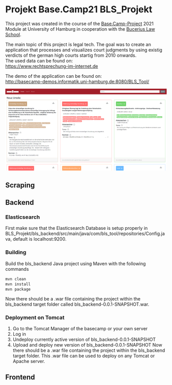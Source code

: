 # Projekt Base.Camp21 BLS_Projekt

This project was created in the course of the [Base.Camp-Project](https://www.inf.uni-hamburg.de/inst/basecamp/projects/ba-projekt.html) 2021 Module at University of Hamburg in cooperation with the [Bucerius Law School](https://www.law-school.de/).

The main topic of this project is legal tech. The goal was to create an application that processes and visualizes court judgments by using existig verdicts of the german high courts startig from 2010 onwards.  
The used data can be found on:  
https://www.rechtsprechung-im-internet.de

The demo of the application can be found on:  
http://basecamp-demos.informatik.uni-hamburg.de:8080/BLS_Tool/

![GitHub Logo](listenansicht.png)

## Scraping

## Backend
### Elasticsearch
First make sure that the Elasticsearch Database is setup properly in BLS_Projekt/bls_backend/src/main/java/com/bls_tool/repositories/Config.java, default is localhost:9200.

### Building
Build the bls_backend Java project using Maven with the following commands
```
mvn clean
mvn install
mvn package
```

Now there should be a .war file containing the project within the bls_backend target folder called bls_backend-0.0.1-SNAPSHOT.war.

### Deployment on Tomcat
1. Go to the Tomcat Manager of the basecamp or your own server
2. Log in
3. Undeploy currently active version of bls_backend-0.0.1-SNAPSHOT
4. Upload and deploy new version of bls_backend-0.0.1-SNAPSHOT
Now there should be a .war file containing the project within the bls_backend target folder. This .war file can be used to deploy on any Tomcat or Apache server.

## Frontend
